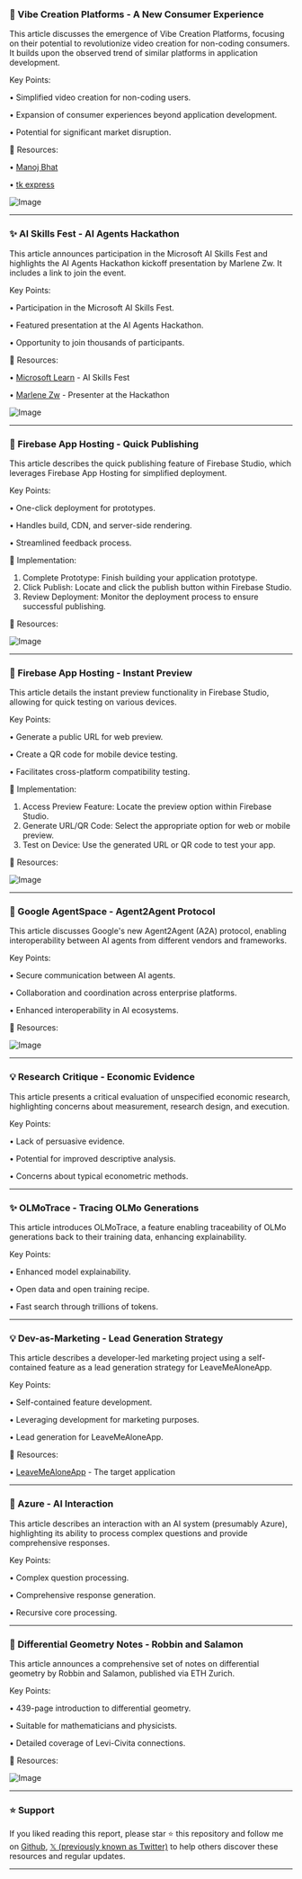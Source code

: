### 🚀 Vibe Creation Platforms - A New Consumer Experience

This article discusses the emergence of Vibe Creation Platforms, focusing on their potential to revolutionize video creation for non-coding consumers.  It builds upon the observed trend of similar platforms in application development.


Key Points:

• Simplified video creation for non-coding users.


• Expansion of consumer experiences beyond application development.


• Potential for significant market disruption.



🔗 Resources:

• [Manoj Bhat](https://x.com/ManojBhat711)


• [tk express](https://x.com/tkexpress11)


![Image](https://pbs.twimg.com/ext_tw_video_thumb/1909612118699335680/pu/img/fvqhnMCd77xhzK4z.jpg)


---
### ✨ AI Skills Fest - AI Agents Hackathon

This article announces participation in the Microsoft AI Skills Fest and highlights the AI Agents Hackathon kickoff presentation by Marlene Zw.  It includes a link to join the event.


Key Points:

•  Participation in the Microsoft AI Skills Fest.


•  Featured presentation at the AI Agents Hackathon.


•  Opportunity to join thousands of participants.



🔗 Resources:

• [Microsoft Learn](https://aiskillsfest.event.microsoft.com) - AI Skills Fest


• [Marlene Zw](https://x.com/marlene_zw) - Presenter at the Hackathon


![Image](https://pbs.twimg.com/media/GoIa--nXoAAbme9?format=jpg&name=small)


---
### 🤖 Firebase App Hosting - Quick Publishing

This article describes the quick publishing feature of Firebase Studio, which leverages Firebase App Hosting for simplified deployment.


Key Points:

• One-click deployment for prototypes.


• Handles build, CDN, and server-side rendering.


• Streamlined feedback process.



🚀 Implementation:

1. Complete Prototype: Finish building your application prototype.
2. Click Publish: Locate and click the publish button within Firebase Studio.
3. Review Deployment: Monitor the deployment process to ensure successful publishing.


🔗 Resources:


![Image](https://pbs.twimg.com/media/GoJ8wm6WcAAA-KK?format=png&name=small)


---
### 🤖 Firebase App Hosting - Instant Preview

This article details the instant preview functionality in Firebase Studio, allowing for quick testing on various devices.


Key Points:

• Generate a public URL for web preview.


• Create a QR code for mobile device testing.


• Facilitates cross-platform compatibility testing.



🚀 Implementation:

1. Access Preview Feature: Locate the preview option within Firebase Studio.
2. Generate URL/QR Code: Select the appropriate option for web or mobile preview.
3. Test on Device: Use the generated URL or QR code to test your app.


🔗 Resources:


![Image](https://pbs.twimg.com/media/GoJ8oPmXUAAI-hD?format=png&name=small)


---
### 🤖 Google AgentSpace - Agent2Agent Protocol

This article discusses Google's new Agent2Agent (A2A) protocol, enabling interoperability between AI agents from different vendors and frameworks.


Key Points:

• Secure communication between AI agents.


• Collaboration and coordination across enterprise platforms.


• Enhanced interoperability in AI ecosystems.



🔗 Resources:


![Image](https://pbs.twimg.com/ext_tw_video_thumb/1909948769786822656/pu/img/Dig2R30peTFWHgtu.jpg)


---
### 💡 Research Critique - Economic Evidence

This article presents a critical evaluation of unspecified economic research, highlighting concerns about measurement, research design, and execution.


Key Points:

• Lack of persuasive evidence.


• Potential for improved descriptive analysis.


• Concerns about typical econometric methods.


---
### ✨ OLMoTrace - Tracing OLMo Generations

This article introduces OLMoTrace, a feature enabling traceability of OLMo generations back to their training data, enhancing explainability.


Key Points:

• Enhanced model explainability.


• Open data and open training recipe.


• Fast search through trillions of tokens.



---
### 💡 Dev-as-Marketing - Lead Generation Strategy

This article describes a developer-led marketing project using a self-contained feature as a lead generation strategy for LeaveMeAloneApp.


Key Points:

• Self-contained feature development.


• Leveraging development for marketing purposes.


• Lead generation for LeaveMeAloneApp.



🔗 Resources:

• [LeaveMeAloneApp](https://x.com/LeaveMeAloneApp) - The target application


---
### 🤖 Azure - AI Interaction

This article describes an interaction with an AI system (presumably Azure), highlighting its ability to process complex questions and provide comprehensive responses.


Key Points:


•  Complex question processing.


• Comprehensive response generation.


•  Recursive core processing.



---
### 🤖 Differential Geometry Notes - Robbin and Salamon

This article announces a comprehensive set of notes on differential geometry by Robbin and Salamon, published via ETH Zurich.


Key Points:

• 439-page introduction to differential geometry.


• Suitable for mathematicians and physicists.


• Detailed coverage of Levi-Civita connections.


🔗 Resources:


![Image](https://pbs.twimg.com/media/GoH8HcxWYAA6f5P?format=png&name=small)


---

### ⭐️ Support

If you liked reading this report, please star ⭐️ this repository and follow me on [Github](https://github.com/Drix10), [𝕏 (previously known as Twitter)](https://x.com/DRIX_10_) to help others discover these resources and regular updates.

---